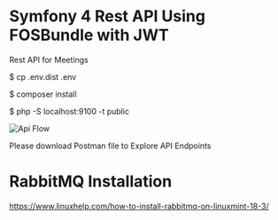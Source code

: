 Symfony 4 Rest API Using FOSBundle with JWT
===========================================

Rest API for Meetings

$ cp .env.dist .env

$ composer install

$ php -S localhost:9100 -t public


![Api Flow](http://learningpage.in/uploads/meeting_api.png) 

Please download Postman file to Explore API Endpoints 

# RabbitMQ Installation
https://www.linuxhelp.com/how-to-install-rabbitmq-on-linuxmint-18-3/
